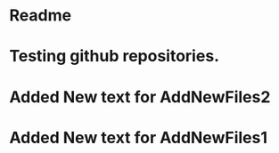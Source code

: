 # Readme

# Testing github repositories.

# Added New text for AddNewFiles2
# Added New text for AddNewFiles1
